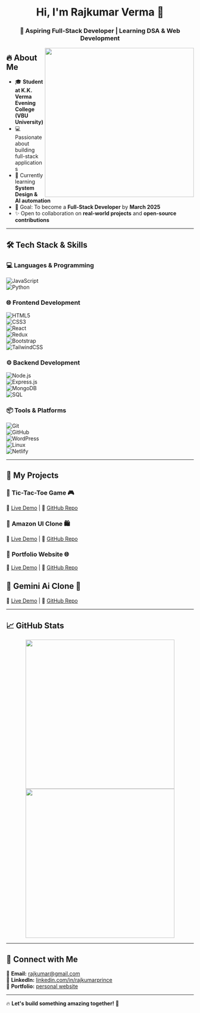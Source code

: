 <h1 align="center">Hi, I'm Rajkumar Verma 👋</h1>  
<h3 align="center">🚀 Aspiring Full-Stack Developer | Learning DSA & Web Development</h3>  

<img align="right" src="https://camo.githubusercontent.com/5e3babfce4609dcd669a8f2a6d37b47c85486729942c57c5afbfc715f0b5dff7/68747470733a2f2f69302e77702e636f6d2f616c6c68746163636573732e696e666f2f776562736974652d646576656c6f7065722e676966" width="400"/>


## 🔥 About Me  
- 🎓 **Student at K.K. Verma Evening College (VBU University)**  
- 💻 Passionate about building full-stack applications  
- 🌱 Currently learning **System Design & AI automation**  
- 🎯 Goal: To become a **Full-Stack Developer** by **March 2025**  
- ✨ Open to collaboration on **real-world projects** and **open-source contributions**  

---
## 🛠️ Tech Stack & Skills  

### **💻 Languages & Programming**  
![JavaScript](https://img.shields.io/badge/JavaScript-F7DF1E?style=for-the-badge&logo=javascript&logoColor=black)  
![Python](https://img.shields.io/badge/Python-3776AB?style=for-the-badge&logo=python&logoColor=white)  

### **🌐 Frontend Development**  
![HTML5](https://img.shields.io/badge/HTML5-E34F26?style=for-the-badge&logo=html5&logoColor=white)  
![CSS3](https://img.shields.io/badge/CSS3-1572B6?style=for-the-badge&logo=css3&logoColor=white)  
![React](https://img.shields.io/badge/React-61DAFB?style=for-the-badge&logo=react&logoColor=black)  
![Redux](https://img.shields.io/badge/Redux-764ABC?style=for-the-badge&logo=redux&logoColor=white)  
![Bootstrap](https://img.shields.io/badge/Bootstrap-7952B3?style=for-the-badge&logo=bootstrap&logoColor=white)  
![TailwindCSS](https://img.shields.io/badge/TailwindCSS-38B2AC?style=for-the-badge&logo=tailwind-css&logoColor=white)  

### **⚙️ Backend Development**  
![Node.js](https://img.shields.io/badge/Node.js-339933?style=for-the-badge&logo=nodedotjs&logoColor=white)  
![Express.js](https://img.shields.io/badge/Express.js-000000?style=for-the-badge&logo=express&logoColor=white)  
![MongoDB](https://img.shields.io/badge/MongoDB-47A248?style=for-the-badge&logo=mongodb&logoColor=white)  
![SQL](https://img.shields.io/badge/SQL-4479A1?style=for-the-badge&logo=mysql&logoColor=white)  

### **📦 Tools & Platforms**  
![Git](https://img.shields.io/badge/Git-F05032?style=for-the-badge&logo=git&logoColor=white)  
![GitHub](https://img.shields.io/badge/GitHub-181717?style=for-the-badge&logo=github&logoColor=white)  
![WordPress](https://img.shields.io/badge/WordPress-21759B?style=for-the-badge&logo=wordpress&logoColor=white)  
![Linux](https://img.shields.io/badge/Linux-FCC624?style=for-the-badge&logo=linux&logoColor=black)  
![Netlify](https://img.shields.io/badge/Netlify-00C7B7?style=for-the-badge&logo=netlify&logoColor=white)  

---

## 📌 My Projects  

### 🔹 **Tic-Tac-Toe Game** 🎮  
🔗 [Live Demo](https://tik-tak-tok-in.netlify.app/) | 📝 [GitHub Repo](https://github.com/PrinceRaj82/Tik_Tak_Tok)  

### 🔹 **Amazon UI Clone** 🛍️  
🔗 [Live Demo](https://amazo-ui.netlify.app/) | 📝 [GitHub Repo](https://github.com/PrinceRaj82/AmazonUIClone)  

### 🔹 **Portfolio Website** 🌐  
🔗 [Live Demo](https://Rajkumarprince.netlify.app/) | 📝 [GitHub Repo](https://github.com/PrinceRaj82/portfolio)  

## 🔹 **Gemini Ai Clone** 🤖
🔗 [Live Demo](https://gemini-clone-in.netlify.app/) | 📝 [GitHub Repo](https://github.com/PrinceRaj82/GeminiClone)  

---

## 📈 GitHub Stats  
<p align="center">
  <img src="https://github-readme-stats.vercel.app/api?username=PrinceRaj82&show_icons=true&theme=dark" width="400"/>
  <img src="https://github-readme-streak-stats.herokuapp.com/?user=PrinceRaj82&theme=dark" width="400"/>
</p>

---

## 🤝 Connect with Me  
📩 **Email:** [rajkumar@gmail.com](mailto:rajkumarverma.myself@gmail.com)  
🔗 **LinkedIn:** [linkedin.com/in/rajkumarprince](https://www.linkedin.com/in/rajkumarprince)  
📝 **Portfolio:** [personal website](https://rajkumarprince.me)  

---

🔥 **Let's build something amazing together!** 🚀  
